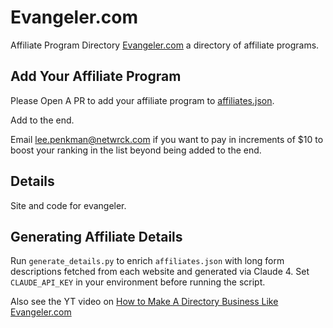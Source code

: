# Evangeler.com
Affiliate Program Directory [Evangeler.com](https://evangeler.com) a directory of affiliate programs.

## Add Your Affiliate Program
Please Open A PR to add your affiliate program to [affiliates.json](affiliates.json).

Add to the end.

Email lee.penkman@netwrck.com if you want to pay in increments of $10
to boost your ranking in the list beyond being added to the end.

## Details

Site and code for evangeler.

## Generating Affiliate Details

Run `generate_details.py` to enrich `affiliates.json` with long form
descriptions fetched from each website and generated via Claude 4. Set
`CLAUDE_API_KEY` in your environment before running the script.


Also see the YT video on [How to Make A Directory Business Like Evangeler.com](https://www.youtube.com/watch?v=OgZZumVhEH0&ab_channel=LeePenkman)
